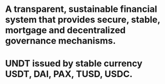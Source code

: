 # A transparent, sustainable financial system that provides secure, stable, mortgage and decentralized governance mechanisms. 
# UNDT issued by stable currency USDT, DAI, PAX, TUSD, USDC.
